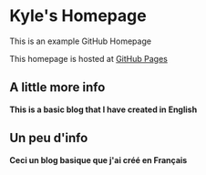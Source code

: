 # Kyle's Homepage

This is an example GitHub Homepage

This homepage is hosted at [GitHub Pages](https://ktkt9898.github.io/)

## A little more info

**This is a basic blog that I have created in English**

## Un peu d'info

**Ceci un blog basique que j'ai créé en Français**
